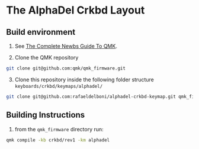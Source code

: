 # The AlphaDel Crkbd Layout

## Build environment

1) See [The Complete Newbs Guide To QMK](https://docs.qmk.fm/#/newbs).

2) Clone the QMK repository
```bash
git clone git@github.com:qmk/qmk_firmware.git
```

3) Clone this repository inside the following folder structure `keyboards/crkbd/keymaps/alphadel/`
```bash
git clone git@github.com:rafaeldelboni/alphadel-crkbd-keymap.git qmk_firmware/keyboards/crkbd/keymaps/alphadel
```

## Building Instructions

1) from the `qmk_firmware` directory run:
```bash
qmk compile -kb crkbd/rev1 -km alphadel
```
